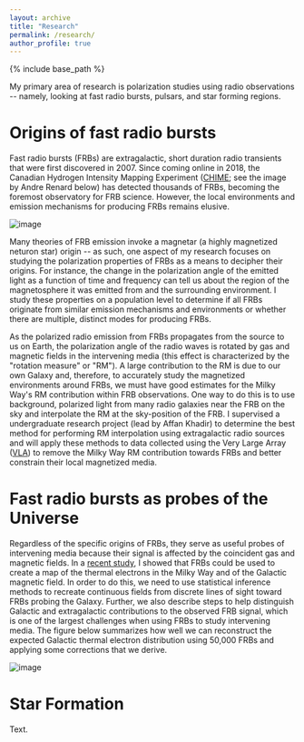 ```yaml
---
layout: archive
title: "Research"
permalink: /research/
author_profile: true
---
```


{% include base_path %}

My primary area of research is polarization studies using radio observations -- namely, looking at fast radio bursts, pulsars, and star forming regions.

Origins of fast radio bursts
=====

Fast radio bursts (FRBs) are extragalactic, short duration radio transients that were first discovered in 2007. Since coming online in 2018, the Canadian Hydrogen Intensity Mapping Experiment ([CHIME](https://chime-experiment.ca/en); see the image by Andre Renard below) has detected thousands of FRBs, becoming the foremost observatory for FRB science. However, the local environments and emission mechanisms for producing FRBs remains elusive. 

![image](https://github.com/AyushPandhi/ayushpandhi.github.io/assets/39070494/b899f767-5658-4fd9-8fe6-7380978c5d3f)

Many theories of FRB emission invoke a magnetar (a highly magnetized neturon star) origin -- as such, one aspect of my research focuses on studying the polarization properties of FRBs as a means to decipher their origins. For instance, the change in the polarization angle of the emitted light as a function of time and frequency can tell us about the region of the magnetosphere it was emitted from and the surrounding environment. I study these properties on a population level to determine if all FRBs originate from similar emission mechanisms and environments or whether there are multiple, distinct modes for producing FRBs. 

As the polarized radio emission from FRBs propagates from the source to us on Earth, the polarization angle of the radio waves is rotated by gas and magnetic fields in the intervening media (this effect is characterized by the "rotation measure" or "RM"). A large contribution to the RM is due to our own Galaxy and, therefore, to accurately study the magnetized environments around FRBs, we must have good estimates for the Milky Way's RM contribution within FRB observations. One way to do this is to use background, polarized light from many radio galaxies near the FRB on the sky and interpolate the RM at the sky-position of the FRB. I supervised a undergraduate research project (lead by Affan Khadir) to determine the best method for performing RM interpolation using extragalactic radio sources and will apply these methods to data collected using the Very Large Array ([VLA](https://public.nrao.edu/telescopes/vla/)) to remove the Milky Way RM contribution towards FRBs and better constrain their local magnetized media.

Fast radio bursts as probes of the Universe
=====

Regardless of the specific origins of FRBs, they serve as useful probes of intervening media because their signal is affected by the coincident gas and magnetic fields. In a [recent study](https://ui.adsabs.harvard.edu/abs/2022MNRAS.516.4739P/abstract), I showed that FRBs could be used to create a map of the thermal electrons in the Milky Way and of the Galactic magnetic field. In order to do this, we need to use statistical inference methods to recreate continuous fields from discrete lines of sight toward FRBs probing the Galaxy. Further, we also describe steps to help distinguish Galactic and extragalactic contributions to the observed FRB signal, which is one of the largest challenges when using FRBs to study intervening media. The figure below summarizes how well we can reconstruct the expected Galactic thermal electron distribution using 50,000 FRBs and applying some corrections that we derive.

![image](https://github.com/AyushPandhi/ayushpandhi.github.io/assets/39070494/d6786466-8f8f-4632-9211-02005a4647cb)

Star Formation 
=====

Text.
